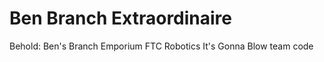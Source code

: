 # Ben Branch Extraordinaire 
Behold: Ben's Branch Emporium                   FTC Robotics
                                                It's Gonna Blow team code
                                        
                                        